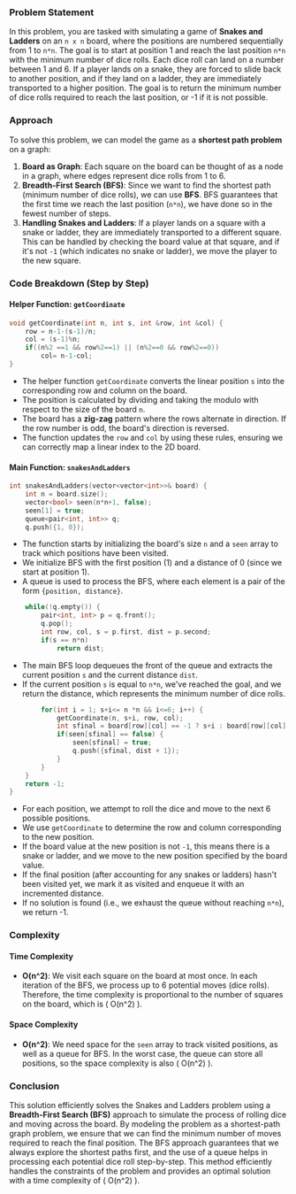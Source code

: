 ### Problem Statement

In this problem, you are tasked with simulating a game of **Snakes and Ladders** on an `n x n` board, where the positions are numbered sequentially from 1 to `n*n`. The goal is to start at position 1 and reach the last position `n*n` with the minimum number of dice rolls. Each dice roll can land on a number between 1 and 6. If a player lands on a snake, they are forced to slide back to another position, and if they land on a ladder, they are immediately transported to a higher position. The goal is to return the minimum number of dice rolls required to reach the last position, or -1 if it is not possible.

### Approach

To solve this problem, we can model the game as a **shortest path problem** on a graph:
1. **Board as Graph**: Each square on the board can be thought of as a node in a graph, where edges represent dice rolls from 1 to 6.
2. **Breadth-First Search (BFS)**: Since we want to find the shortest path (minimum number of dice rolls), we can use **BFS**. BFS guarantees that the first time we reach the last position (`n*n`), we have done so in the fewest number of steps.
3. **Handling Snakes and Ladders**: If a player lands on a square with a snake or ladder, they are immediately transported to a different square. This can be handled by checking the board value at that square, and if it's not `-1` (which indicates no snake or ladder), we move the player to the new square.

### Code Breakdown (Step by Step)

#### **Helper Function: `getCoordinate`**

```cpp
void getCoordinate(int n, int s, int &row, int &col) {
    row = n-1-(s-1)/n;
    col = (s-1)%n;
    if((n%2 ==1 && row%2==1) || (n%2==0 && row%2==0))
        col= n-1-col;
}
```

- The helper function `getCoordinate` converts the linear position `s` into the corresponding row and column on the board.
- The position is calculated by dividing and taking the modulo with respect to the size of the board `n`.
- The board has a **zig-zag** pattern where the rows alternate in direction. If the row number is odd, the board's direction is reversed.
- The function updates the `row` and `col` by using these rules, ensuring we can correctly map a linear index to the 2D board.

#### **Main Function: `snakesAndLadders`**

```cpp
int snakesAndLadders(vector<vector<int>>& board) {
    int n = board.size();
    vector<bool> seen(n*n+1, false);
    seen[1] = true;
    queue<pair<int, int>> q;
    q.push({1, 0});
```

- The function starts by initializing the board's size `n` and a `seen` array to track which positions have been visited.
- We initialize BFS with the first position (1) and a distance of 0 (since we start at position 1).
- A queue is used to process the BFS, where each element is a pair of the form `{position, distance}`.

```cpp
    while(!q.empty()) {
        pair<int, int> p = q.front();
        q.pop();
        int row, col, s = p.first, dist = p.second;
        if(s == n*n) 
            return dist;
```

- The main BFS loop dequeues the front of the queue and extracts the current position `s` and the current distance `dist`.
- If the current position `s` is equal to `n*n`, we've reached the goal, and we return the distance, which represents the minimum number of dice rolls.

```cpp
        for(int i = 1; s+i<= n *n && i<=6; i++) {
            getCoordinate(n, s+i, row, col);
            int sfinal = board[row][col] == -1 ? s+i : board[row][col];
            if(seen[sfinal] == false) {
                seen[sfinal] = true;
                q.push({sfinal, dist + 1});
            }
        }
    }
    return -1;
}
```

- For each position, we attempt to roll the dice and move to the next 6 possible positions.
- We use `getCoordinate` to determine the row and column corresponding to the new position.
- If the board value at the new position is not `-1`, this means there is a snake or ladder, and we move to the new position specified by the board value.
- If the final position (after accounting for any snakes or ladders) hasn't been visited yet, we mark it as visited and enqueue it with an incremented distance.
- If no solution is found (i.e., we exhaust the queue without reaching `n*n`), we return -1.

### Complexity

#### **Time Complexity**

- **O(n^2)**: We visit each square on the board at most once. In each iteration of the BFS, we process up to 6 potential moves (dice rolls). Therefore, the time complexity is proportional to the number of squares on the board, which is \( O(n^2) \).

#### **Space Complexity**

- **O(n^2)**: We need space for the `seen` array to track visited positions, as well as a queue for BFS. In the worst case, the queue can store all positions, so the space complexity is also \( O(n^2) \).

### Conclusion

This solution efficiently solves the Snakes and Ladders problem using a **Breadth-First Search (BFS)** approach to simulate the process of rolling dice and moving across the board. By modeling the problem as a shortest-path graph problem, we ensure that we can find the minimum number of moves required to reach the final position. The BFS approach guarantees that we always explore the shortest paths first, and the use of a queue helps in processing each potential dice roll step-by-step. This method efficiently handles the constraints of the problem and provides an optimal solution with a time complexity of \( O(n^2) \).